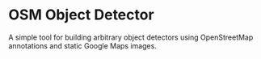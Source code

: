 # OSM Object Detector

A simple tool for building arbitrary object detectors using OpenStreetMap
annotations and static Google Maps images.